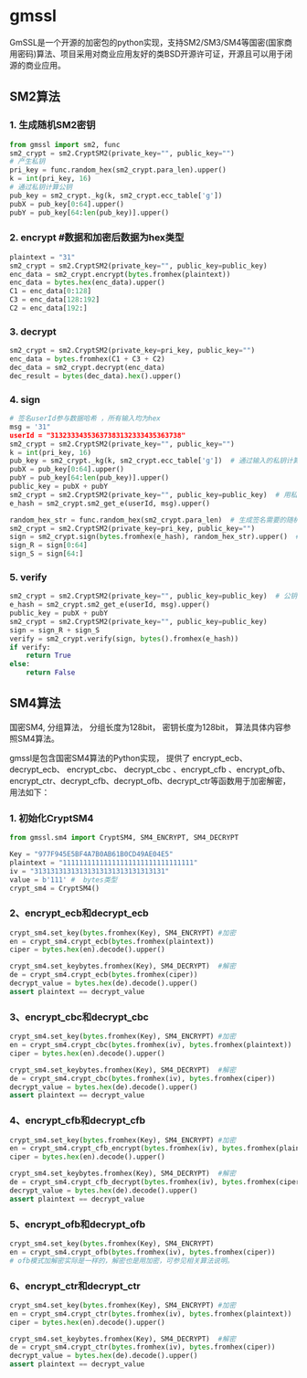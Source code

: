 # gmssl

GmSSL是一个开源的加密包的python实现，支持SM2/SM3/SM4等国密(国家商用密码)算法、项目采用对商业应用友好的类BSD开源许可证，开源且可以用于闭源的商业应用。


## SM2算法

### 1. 生成随机SM2密钥
``` python
from gmssl import sm2, func
sm2_crypt = sm2.CryptSM2(private_key="", public_key="")
# 产生私钥
pri_key = func.random_hex(sm2_crypt.para_len).upper()
k = int(pri_key, 16)
# 通过私钥计算公钥
pub_key = sm2_crypt._kg(k, sm2_crypt.ecc_table['g'])
pubX = pub_key[0:64].upper()
pubY = pub_key[64:len(pub_key)].upper()
```

### 2. encrypt #数据和加密后数据为hex类型
``` python
plaintext = "31"
sm2_crypt = sm2.CryptSM2(private_key="", public_key=public_key)
enc_data = sm2_crypt.encrypt(bytes.fromhex(plaintext))
enc_data = bytes.hex(enc_data).upper()
C1 = enc_data[0:128]
C3 = enc_data[128:192]
C2 = enc_data[192:]
```

### 3. decrypt  
 ``` python
sm2_crypt = sm2.CryptSM2(private_key=pri_key, public_key="")
enc_data = bytes.fromhex(C1 + C3 + C2)
dec_data = sm2_crypt.decrypt(enc_data)
dec_result = bytes(dec_data).hex().upper()
```
### 4. sign
``` python
# 签名userId参与数据哈希 ，所有输入均为hex
msg = '31"
userId = "31323334353637383132333435363738"
sm2_crypt = sm2.CryptSM2(private_key="", public_key="")
k = int(pri_key, 16)
pub_key = sm2_crypt._kg(k, sm2_crypt.ecc_table['g'])  # 通过输入的私钥计算出公钥
pubX = pub_key[0:64].upper()
pubY = pub_key[64:len(pub_key)].upper()
public_key = pubX + pubY
sm2_crypt = sm2.CryptSM2(private_key="", public_key=public_key)  # 用私钥计算出的公钥参与计算明文的哈希
e_hash = sm2_crypt.sm2_get_e(userId, msg).upper()

random_hex_str = func.random_hex(sm2_crypt.para_len)  # 生成签名需要的随机数
sm2_crypt = sm2.CryptSM2(private_key=pri_key, public_key="")
sign = sm2_crypt.sign(bytes.fromhex(e_hash), random_hex_str).upper()  # 私钥签名
sign_R = sign[0:64]
sign_S = sign[64:]
```

### 5. verify
``` python
sm2_crypt = sm2.CryptSM2(private_key="", public_key=public_key)  # 公钥参与计算明文的哈希
e_hash = sm2_crypt.sm2_get_e(userId, msg).upper()
public_key = pubX + pubY
sm2_crypt = sm2.CryptSM2(private_key="", public_key=public_key)
sign = sign_R + sign_S
verify = sm2_crypt.verify(sign, bytes().fromhex(e_hash))
if verify:
    return True
else:
    return False
```    
    
## SM4算法
国密SM4, 分组算法， 分组长度为128bit， 密钥长度为128bit， 算法具体内容参照SM4算法。

gmssl是包含国密SM4算法的Python实现， 提供了 encrypt_ecb、 decrypt_ecb、 encrypt_cbc、 decrypt_cbc 、encrypt_cfb 、encrypt_ofb、encrypt_ctr、decrypt_cfb、decrypt_ofb、decrypt_ctr等函数用于加密解密， 用法如下：

### 1. 初始化CryptSM4
``` python
from gmssl.sm4 import CryptSM4, SM4_ENCRYPT, SM4_DECRYPT

Key = "977F945E5BF4A7B0AB61B0CD49AE04E5"
plaintext = "11111111111111111111111111111111"
iv = "31313131313131313131313131313131"
value = b'111' #  bytes类型
crypt_sm4 = CryptSM4()
```

### 2、encrypt_ecb和decrypt_ecb
``` python
crypt_sm4.set_key(bytes.fromhex(Key), SM4_ENCRYPT) #加密
en = crypt_sm4.crypt_ecb(bytes.fromhex(plaintext))
ciper = bytes.hex(en).decode().upper()

crypt_sm4.set_keybytes.fromhex(Key), SM4_DECRYPT)  #解密
de = crypt_sm4.crypt_ecb(bytes.fromhex(ciper))
decrypt_value = bytes.hex(de).decode().upper()
assert plaintext == decrypt_value
```

### 3、encrypt_cbc和decrypt_cbc
``` python
crypt_sm4.set_key(bytes.fromhex(Key), SM4_ENCRYPT) #加密
en = crypt_sm4.crypt_cbc(bytes.fromhex(iv), bytes.fromhex(plaintext))
ciper = bytes.hex(en).decode().upper()

crypt_sm4.set_keybytes.fromhex(Key), SM4_DECRYPT)  #解密
de = crypt_sm4.crypt_cbc(bytes.fromhex(iv), bytes.fromhex(ciper))
decrypt_value = bytes.hex(de).decode().upper()
assert plaintext == decrypt_value
```
### 4、encrypt_cfb和decrypt_cfb
``` python
crypt_sm4.set_key(bytes.fromhex(Key), SM4_ENCRYPT) #加密
en = crypt_sm4.crypt_cfb_encrypt(bytes.fromhex(iv), bytes.fromhex(plaintext))
ciper = bytes.hex(en).decode().upper()

crypt_sm4.set_keybytes.fromhex(Key), SM4_DECRYPT)  #解密
de = crypt_sm4.crypt_cfb_decrypt(bytes.fromhex(iv), bytes.fromhex(ciper))
decrypt_value = bytes.hex(de).decode().upper()
assert plaintext == decrypt_value
```

### 5、encrypt_ofb和decrypt_ofb
``` python
crypt_sm4.set_key(bytes.fromhex(Key), SM4_ENCRYPT)
en = crypt_sm4.crypt_ofb(bytes.fromhex(iv), bytes.fromhex(ciper))
# ofb模式加解密实际是一样的，解密也是用加密，可参见相关算法说明。
```

### 6、encrypt_ctr和decrypt_ctr
``` python
crypt_sm4.set_key(bytes.fromhex(Key), SM4_ENCRYPT) #加密
en = crypt_sm4.crypt_ctr(bytes.fromhex(iv), bytes.fromhex(plaintext))
ciper = bytes.hex(en).decode().upper()

crypt_sm4.set_keybytes.fromhex(Key), SM4_DECRYPT)  #解密
de = crypt_sm4.crypt_ctr(bytes.fromhex(iv), bytes.fromhex(ciper))
decrypt_value = bytes.hex(de).decode().upper()
assert plaintext == decrypt_value
```

